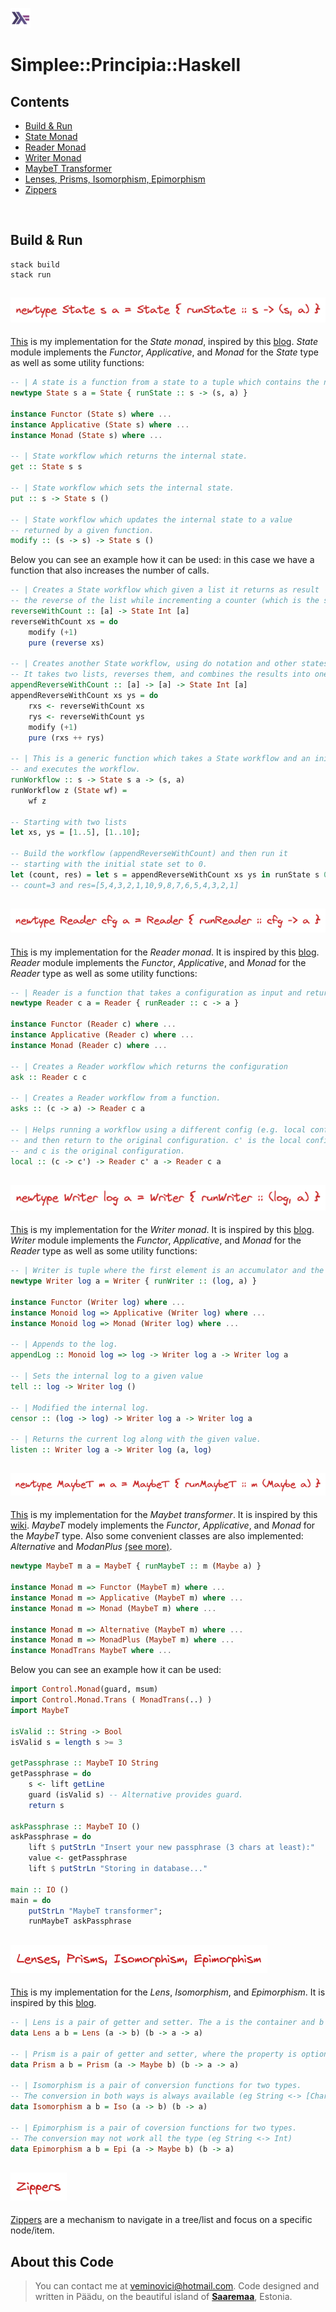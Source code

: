 !["Haskell](./assets/images/haskell.png "Haskell") 
# Simplee::Principia::Haskell

## Contents
- [Build & Run](https://github.com/veminovici/principia-hs#build--run)
- [State Monad](https://github.com/veminovici/principia-hs#)
- [Reader Monad](https://github.com/veminovici/principia-hs#-1)
- [Writer Monad](https://github.com/veminovici/principia-hs#-2)
- [MaybeT Transformer](https://github.com/veminovici/principia-hs#-3)
- [Lenses, Prisms, Isomorphism, Epimorphism](https://github.com/veminovici/principia-hs#-4)
- [Zippers](https://github.com/veminovici/principia-hs#-5)

<br/>

## Build & Run
```
stack build
stack run
```

## ![State monad](./assets/images/state.png "State monad")

[This](https://github.com/veminovici/principia-hs/blob/master/src/State.hs) is my implementation for the *State monad*, inspired by this [blog](https://williamyaoh.com/posts/2020-07-12-deriving-state-monad.html).
*State* module implements the *Functor*, *Applicative*, and *Monad* for the *State* type as well as some utility functions:

```haskell
-- | A state is a function from a state to a tuple which contains the new state and returned value.
newtype State s a = State { runState :: s -> (s, a) }

instance Functor (State s) where ...
instance Applicative (State s) where ...
instance Monad (State s) where ...

-- | State workflow which returns the internal state.
get :: State s s

-- | State workflow which sets the internal state.
put :: s -> State s ()

-- | State workflow which updates the internal state to a value
-- returned by a given function.
modify :: (s -> s) -> State s () 
```

Below you can see an example how it can be used: in this case we have a function that also increases the number of calls.

```haskell
-- | Creates a State workflow which given a list it returns as result 
-- the reverse of the list while incrementing a counter (which is the state).
reverseWithCount :: [a] -> State Int [a]
reverseWithCount xs = do
    modify (+1)
    pure (reverse xs)

-- | Creates another State workflow, using do notation and other states.
-- It takes two lists, reverses them, and combines the results into one list.
appendReverseWithCount :: [a] -> [a] -> State Int [a]
appendReverseWithCount xs ys = do
    rxs <- reverseWithCount xs
    rys <- reverseWithCount ys
    modify (+1)
    pure (rxs ++ rys)

-- | This is a generic function which takes a State workflow and an initial state
-- and executes the workflow.
runWorkflow :: s -> State s a -> (s, a)
runWorkflow z (State wf) = 
    wf z

-- Starting with two lists
let xs, ys = [1..5], [1..10];

-- Build the workflow (appendReverseWithCount) and then run it
-- starting with the initial state set to 0.
let (count, res) = let s = appendReverseWithCount xs ys in runState s 0;
-- count=3 and res=[5,4,3,2,1,10,9,8,7,6,5,4,3,2,1]
```

## ![Reader monad](./assets/images/reader.png "Reader monad")

[This](https://github.com/veminovici/principia-hs/blob/master/src/Reader.hs) is my implementation for the *Reader monad*. It is inspired by this [blog](https://williamyaoh.com/posts/2020-07-19-deriving-reader-monad.html).
*Reader* module implements the *Functor*, *Applicative*, and *Monad* for the *Reader* type as well as some utility functions:

```haskell
-- | Reader is a function that takes a configuration as input and returns a value.
newtype Reader c a = Reader { runReader :: c -> a }

instance Functor (Reader c) where ...
instance Applicative (Reader c) where ...
instance Monad (Reader c) where ...

-- | Creates a Reader workflow which returns the configuration
ask :: Reader c c

-- | Creates a Reader workflow from a function.
asks :: (c -> a) -> Reader c a

-- | Helps running a workflow using a different config (e.g. local configuration)
-- and then return to the original configuration. c' is the local configuration
-- and c is the original configuration.
local :: (c -> c') -> Reader c' a -> Reader c a
```

## ![Writer monad](./assets/images/writer.png "Writer monad")

[This](https://github.com/veminovici/principia-hs/blob/master/src/Writer.hs) is my implementation for the *Writer monad*. It is inspired by this [blog](https://williamyaoh.com/posts/2020-07-26-deriving-writer-monad.html).
*Writer* module implements the *Functor*, *Applicative*, and *Monad* for the *Reader* type as well as some utility functions:

```haskell
-- | Writer is tuple where the first element is an accumulator and the second one is a returned value.
newtype Writer log a = Writer { runWriter :: (log, a) }

instance Functor (Writer log) where ...
instance Monoid log => Applicative (Writer log) where ...
instance Monoid log => Monad (Writer log) where ...

-- | Appends to the log.
appendLog :: Monoid log => log -> Writer log a -> Writer log a

-- | Sets the internal log to a given value
tell :: log -> Writer log ()

-- | Modified the internal log.
censor :: (log -> log) -> Writer log a -> Writer log a

-- | Returns the current log along with the given value.
listen :: Writer log a -> Writer log (a, log)
```

## ![MaybeT trasformer](./assets/images/maybet.png "MaybeT trasformer")

[This](https://github.com/veminovici/principia-hs/blob/master/src/MaybeT.hs) is my implementation for the *Maybet transformer*. It is inspired by this [wiki](https://en.wikibooks.org/wiki/Haskell/Monad_transformers).
*MaybeT* modely implements the *Functor*, *Applicative*, and *Monad* for the *MaybeT* type. Also some convenient classes are also implemented: *Alternative* and *ModanPlus* [(see more)](https://en.m.wikibooks.org/wiki/Haskell/Alternative_and_MonadPlus).

```haskell
newtype MaybeT m a = MaybeT { runMaybeT :: m (Maybe a) }

instance Monad m => Functor (MaybeT m) where ...
instance Monad m => Applicative (MaybeT m) where ...
instance Monad m => Monad (MaybeT m) where ...

instance Monad m => Alternative (MaybeT m) where ...
instance Monad m => MonadPlus (MaybeT m) where ...
instance MonadTrans MaybeT where ...
```

Below you can see an example how it can be used:

```haskell
import Control.Monad(guard, msum)
import Control.Monad.Trans ( MonadTrans(..) )
import MaybeT

isValid :: String -> Bool
isValid s = length s >= 3

getPassphrase :: MaybeT IO String
getPassphrase = do 
    s <- lift getLine
    guard (isValid s) -- Alternative provides guard.
    return s

askPassphrase :: MaybeT IO ()
askPassphrase = do 
    lift $ putStrLn "Insert your new passphrase (3 chars at least):"
    value <- getPassphrase
    lift $ putStrLn "Storing in database..."

main :: IO ()
main = do
    putStrLn "MaybeT transformer";
    runMaybeT askPassphrase
```

## ![Lens](./assets/images/lpie.png "Lens")

[This](https://github.com/veminovici/principia-hs/blob/master/src/Isomorphism.hs) is my implementation for the *Lens*, *Isomorphism*, and *Epimorphism*. 
It is inspired by this [blog](https://xyncro.tech/aether/guides/lenses.html).

```haskell
-- | Lens is a pair of getter and setter. The a is the container and b is its property.
data Lens a b = Lens (a -> b) (b -> a -> a)

-- | Prism is a pair of getter and setter, where the property is optional
data Prism a b = Prism (a -> Maybe b) (b -> a -> a)

-- | Isomorphism is a pair of conversion functions for two types.
-- The conversion in both ways is always available (eg String <-> [Char])
data Isomorphism a b = Iso (a -> b) (b -> a)

-- | Epimorphism is a pair of coversion functions for two types.
-- The conversion may not work all the type (eg String <-> Int)
data Epimorphism a b = Epi (a -> Maybe b) (b -> a)
```

## ![Zippers](./assets/images/zippers.png "Zippers")
[Zippers](https://github.com/veminovici/principia-hs/blob/master/src/Zippers.hs) are a mechanism to navigate in a tree/list and focus on a specific node/item.


## About this Code

> You can contact me at veminovici@hotmail.com. Code designed and written in Päädu, on the beautiful island of [**Saaremaa**](https://goo.gl/maps/DmB9ewY2R3sPGFnTA), Estonia.
